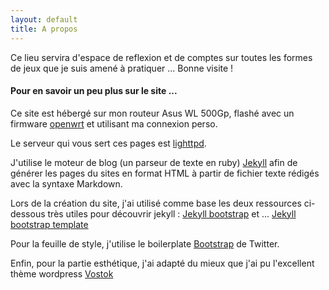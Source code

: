 ```yaml
---
layout: default
title: A propos
---
```

<article>Ce lieu servira d'espace de reflexion et de comptes sur toutes les formes de jeux que je suis amené à pratiquer ...
Bonne visite !


#### Pour en savoir un peu plus sur le site ...

Ce site est hébergé sur mon routeur Asus WL 500Gp, flashé avec un firmware [openwrt](https://openwrt.org/) et utilisant ma connexion perso.

Le serveur qui vous sert ces pages est [lighttpd](http://www.lighttpd.net/). 

J'utilise le moteur de blog (un parseur de texte en ruby) [Jekyll](https://github.com/mojombo/jekyll) afin de générer les pages du sites en format HTML à partir de fichier texte rédigés avec la syntaxe Markdown. 

Lors de la création du site, j'ai utilisé comme base les deux ressources ci-dessous très utiles pour découvrir jekyll : [Jekyll bootstrap](http://jekyllbootstrap.com) et ... [Jekyll bootstrap template](https://github.com/jgritman/Jekyll-Bootstrap-Template)

Pour la feuille de style, j'utilise le boilerplate [Bootstrap](http://twitter.github.com/bootstrap/) de Twitter. 

Enfin, pour la partie esthétique, j'ai adapté du mieux que j'ai pu l'excellent thème wordpress [Vostok](http://www.vostoktheme.com/)</article>

